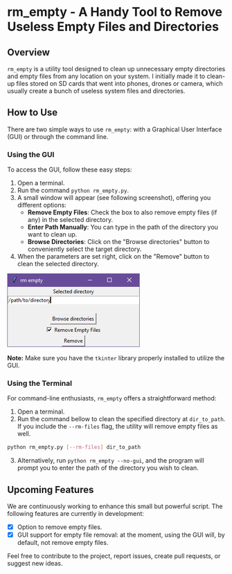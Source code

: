 # rm_empty - A Handy Tool to Remove Useless Empty Files and Directories

## Overview
`rm_empty` is a utility tool designed to clean up unnecessary empty directories and empty files from any location on your system. I initially made it to clean-up files stored on SD cards that went into phones, drones or camera, which usually create a bunch of useless system files and directories.

## How to Use
There are two simple ways to use `rm_empty`: with a Graphical User Interface (GUI) or through the command line.

### Using the GUI
To access the GUI, follow these easy steps:
1. Open a terminal.
2. Run the command `python rm_empty.py`.  
3. A small window will appear (see following screenshot), offering you different options:
   - **Remove Empty Files**: Check the box to also remove empty files (if any) in the selected directory.
   - **Enter Path Manually**: You can type in the path of the directory you want to clean up.
   - **Browse Directories**: Click on the "Browse directories" button to conveniently select the target directory.
4. When the parameters are set right, click on the "Remove" button to clean the selected directory.

![UI window](./ui.png)

**Note:** Make sure you have the `tkinter` library properly installed to utilize the GUI.

### Using the Terminal
For command-line enthusiasts, `rm_empty` offers a straightforward method:
1. Open a terminal.
2. Run the command bellow to clean the specified directory at `dir_to_path`. If you include the `--rm-files` flag, the utility will remove empty files as well.
```bash
python rm_empty.py [--rm-files] dir_to_path
```
3. Alternatively, run `python rm_empty --no-gui`, and the program will prompt you to enter the path of the directory you wish to clean.

## Upcoming Features
We are continuously working to enhance this small but powerful script. The following features are currently in development:
- [x] Option to remove empty files.
- [x] GUI support for empty file removal: at the moment, using the GUI will, by default, not remove empty files.

Feel free to contribute to the project, report issues, create pull requests, or suggest new ideas.